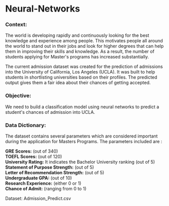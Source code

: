 # Neural-Networks

### **Context:**

The world is developing rapidly and continuously looking for the best knowledge and experience among people. This motivates people all around the world to stand out in their jobs and look for higher degrees that can help them in improving their skills and knowledge. As a result, the number of students applying for Master's programs has increased substantially.

The current admission dataset was created for the prediction of admissions into the University of California, Los Angeles (UCLA). It was built to help students in shortlisting universities based on their profiles. The predicted output gives them a fair idea about their chances of getting accepted.


### **Objective:**

We need to build a classification model using neural networks to predict a student's chances of admission into UCLA.


### **Data Dictionary:**

The dataset contains several parameters which are considered important during the application for Masters Programs.
The parameters included are : 

**GRE Scores:** (out of 340) \
**TOEFL Scores:** (out of 120) \
**University Rating:**  It indicates the Bachelor University ranking (out of 5) \
**Statement of Purpose Strength:** (out of 5) \
**Letter of Recommendation Strength:** (out of 5) \
**Undergraduate GPA:** (out of 10) \
**Research Experience:** (either 0 or 1) \
**Chance of Admit:** (ranging from 0 to 1) 

Dataset: Admission_Predict.csv
